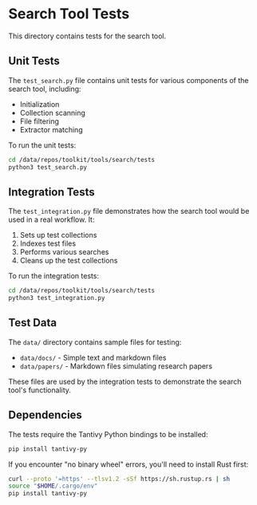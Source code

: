 # Search Tool Tests

This directory contains tests for the search tool.

## Unit Tests

The `test_search.py` file contains unit tests for various components of the search tool, including:

- Initialization
- Collection scanning
- File filtering
- Extractor matching

To run the unit tests:

```bash
cd /data/repos/toolkit/tools/search/tests
python3 test_search.py
```

## Integration Tests

The `test_integration.py` file demonstrates how the search tool would be used in a real workflow. It:

1. Sets up test collections
2. Indexes test files
3. Performs various searches
4. Cleans up the test collections

To run the integration tests:

```bash
cd /data/repos/toolkit/tools/search/tests
python3 test_integration.py
```

## Test Data

The `data/` directory contains sample files for testing:

- `data/docs/` - Simple text and markdown files
- `data/papers/` - Markdown files simulating research papers

These files are used by the integration tests to demonstrate the search tool's functionality.

## Dependencies

The tests require the Tantivy Python bindings to be installed:

```bash
pip install tantivy-py
```

If you encounter "no binary wheel" errors, you'll need to install Rust first:

```bash
curl --proto '=https' --tlsv1.2 -sSf https://sh.rustup.rs | sh
source "$HOME/.cargo/env"
pip install tantivy-py
```